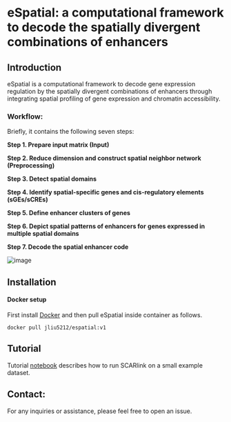 # **eSpatial: a computational framework to decode the spatially divergent combinations of enhancers**
## **Introduction**

eSpatial is a computational framework to decode gene expression regulation by the spatially divergent combinations of enhancers through integrating spatial profiling of gene expression and chromatin accessibility. 

### Workflow:

Briefly, it contains the following seven steps: 

**Step 1. Prepare input matrix (Input)**

**Step 2. Reduce dimension and construct spatial neighbor network (Preprocessing)**

**Step 3. Detect spatial domains**

**Step 4. Identify spatial-specific genes and cis-regulatory elements (sGEs/sCREs)**

**Step 5. Define enhancer clusters of genes**

**Step 6. Depict spatial patterns of enhancers for** **genes expressed in multiple spatial domains**

**Step 7. Decode the spatial enhancer code**

![image](https://github.com/xmuhuanglab/eSpatial/assets/95668602/25a2a385-636a-41a1-b3e8-5137f0be3106)

## **Installation**

#### Docker setup
First install [Docker](https://docs.docker.com/get-docker/) and then pull eSpatial inside container as follows.
```
docker pull jliu5212/espatial:v1
```

## **Tutorial**
Tutorial [notebook](https://github.com/xmuhuanglab/eSpatial/tree/main/notebooks) describes how to run SCARlink on a small example dataset.

## **Contact:**
For any inquiries or assistance, please feel free to open an issue.
